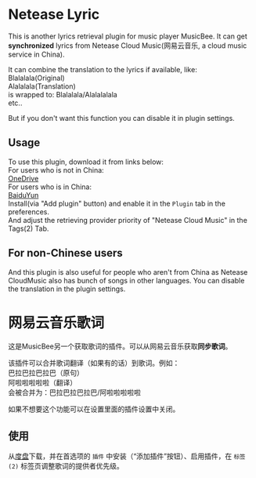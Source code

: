 # Netease Lyric

This is another lyrics retrieval plugin for music player MusicBee. It can get **synchronized** lyrics from Netease Cloud Music(网易云音乐, a cloud music service in China).

It can combine the translation to the lyrics if available, like:  
Blalalala(Original)  
Alalalala(Translation)  
is wrapped to: Blalalala/Alalalalala  
etc..

But if you don't want this function you can disable it in plugin settings.

## Usage
To use this plugin, download it from links below:  
For users who is not in China:  
[OneDrive](https://1drv.ms/f/s!AicHZ6DLvCtX6Qp6KQfEppoQtjLG)  
For users who is in China:  
[BaiduYun](https://pan.baidu.com/s/1mj4pUGC)  
Install(via "Add plugin" button) and enable it in the `Plugin` tab in the preferences.  
And adjust the retrieving provider priority of "Netease Cloud Music" in the Tags(2) Tab.  

## For non-Chinese users 
And this plugin is also useful for people who aren't from China as Netease CloudMusic also has bunch of songs in other languages. You can disable the translation in the plugin settings.

# 网易云音乐歌词

这是MusicBee另一个获取歌词的插件。可以从网易云音乐获取**同步歌词**。  

该插件可以合并歌词翻译（如果有的话）到歌词。例如：  
巴拉巴拉巴拉巴（原句）  
阿啦啦啦啦啦（翻译）  
会被合并为：巴拉巴拉巴拉巴/阿啦啦啦啦啦  

如果不想要这个功能可以在设置里面的插件设置中关闭。
## 使用
从[度盘](https://pan.baidu.com/s/1mj4pUGC)下载，并在首选项的 `插件` 中安装（“添加插件”按钮）、启用插件，在 `标签 (2)` 标签页调整歌词的提供者优先级。
